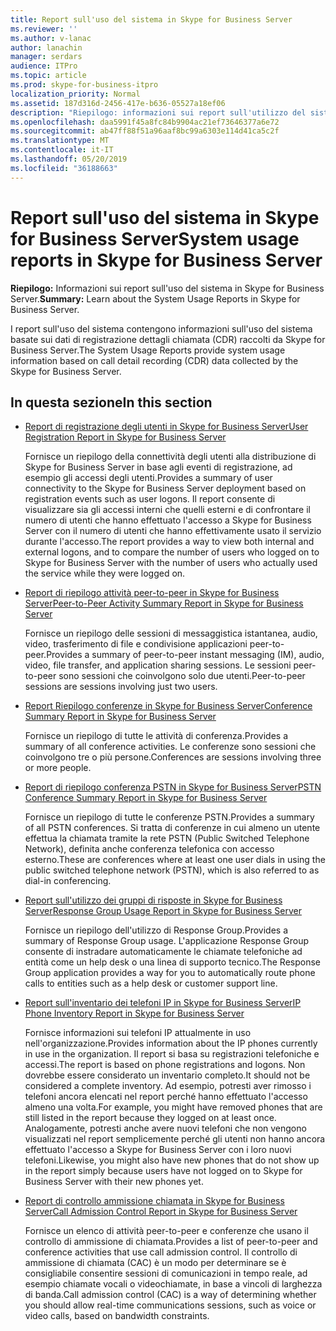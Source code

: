 ```yaml
---
title: Report sull'uso del sistema in Skype for Business Server
ms.reviewer: ''
ms.author: v-lanac
author: lanachin
manager: serdars
audience: ITPro
ms.topic: article
ms.prod: skype-for-business-itpro
localization_priority: Normal
ms.assetid: 187d316d-2456-417e-b636-05527a18ef06
description: "Riepilogo: informazioni sui report sull'utilizzo del sistema in Skype for Business Server."
ms.openlocfilehash: daa5991f45a8fc84b9904ac21ef73646377a6e72
ms.sourcegitcommit: ab47ff88f51a96aaf8bc99a6303e114d41ca5c2f
ms.translationtype: MT
ms.contentlocale: it-IT
ms.lasthandoff: 05/20/2019
ms.locfileid: "36188663"
---
```

# <a name="system-usage-reports-in-skype-for-business-server"></a><span data-ttu-id="0a165-103">Report sull'uso del sistema in Skype for Business Server</span><span class="sxs-lookup"><span data-stu-id="0a165-103">System usage reports in Skype for Business Server</span></span>
 
<span data-ttu-id="0a165-104">**Riepilogo:** Informazioni sui report sull'uso del sistema in Skype for Business Server.</span><span class="sxs-lookup"><span data-stu-id="0a165-104">**Summary:** Learn about the System Usage Reports in Skype for Business Server.</span></span>
  
<span data-ttu-id="0a165-105">I report sull'uso del sistema contengono informazioni sull'uso del sistema basate sui dati di registrazione dettagli chiamata (CDR) raccolti da Skype for Business Server.</span><span class="sxs-lookup"><span data-stu-id="0a165-105">The System Usage Reports provide system usage information based on call detail recording (CDR) data collected by the Skype for Business Server.</span></span>
  
## <a name="in-this-section"></a><span data-ttu-id="0a165-106">In questa sezione</span><span class="sxs-lookup"><span data-stu-id="0a165-106">In this section</span></span>

- [<span data-ttu-id="0a165-107">Report di registrazione degli utenti in Skype for Business Server</span><span class="sxs-lookup"><span data-stu-id="0a165-107">User Registration Report in Skype for Business Server</span></span>](user-registration-report.md)
    
    <span data-ttu-id="0a165-108">Fornisce un riepilogo della connettività degli utenti alla distribuzione di Skype for Business Server in base agli eventi di registrazione, ad esempio gli accessi degli utenti.</span><span class="sxs-lookup"><span data-stu-id="0a165-108">Provides a summary of user connectivity to the Skype for Business Server deployment based on registration events such as user logons.</span></span> <span data-ttu-id="0a165-109">Il report consente di visualizzare sia gli accessi interni che quelli esterni e di confrontare il numero di utenti che hanno effettuato l'accesso a Skype for Business Server con il numero di utenti che hanno effettivamente usato il servizio durante l'accesso.</span><span class="sxs-lookup"><span data-stu-id="0a165-109">The report provides a way to view both internal and external logons, and to compare the number of users who logged on to Skype for Business Server with the number of users who actually used the service while they were logged on.</span></span>
    
- [<span data-ttu-id="0a165-110">Report di riepilogo attività peer-to-peer in Skype for Business Server</span><span class="sxs-lookup"><span data-stu-id="0a165-110">Peer-to-Peer Activity Summary Report in Skype for Business Server</span></span>](peer-to-peer-activity-summary-report.md)
    
    <span data-ttu-id="0a165-111">Fornisce un riepilogo delle sessioni di messaggistica istantanea, audio, video, trasferimento di file e condivisione applicazioni peer-to-peer.</span><span class="sxs-lookup"><span data-stu-id="0a165-111">Provides a summary of peer-to-peer instant messaging (IM), audio, video, file transfer, and application sharing sessions.</span></span> <span data-ttu-id="0a165-112">Le sessioni peer-to-peer sono sessioni che coinvolgono solo due utenti.</span><span class="sxs-lookup"><span data-stu-id="0a165-112">Peer-to-peer sessions are sessions involving just two users.</span></span>
    
- [<span data-ttu-id="0a165-113">Report Riepilogo conferenze in Skype for Business Server</span><span class="sxs-lookup"><span data-stu-id="0a165-113">Conference Summary Report in Skype for Business Server</span></span>](conference-summary-report.md)
    
    <span data-ttu-id="0a165-114">Fornisce un riepilogo di tutte le attività di conferenza.</span><span class="sxs-lookup"><span data-stu-id="0a165-114">Provides a summary of all conference activities.</span></span> <span data-ttu-id="0a165-115">Le conferenze sono sessioni che coinvolgono tre o più persone.</span><span class="sxs-lookup"><span data-stu-id="0a165-115">Conferences are sessions involving three or more people.</span></span>
    
- [<span data-ttu-id="0a165-116">Report di riepilogo conferenza PSTN in Skype for Business Server</span><span class="sxs-lookup"><span data-stu-id="0a165-116">PSTN Conference Summary Report in Skype for Business Server</span></span>](pstn-conference-summary-report.md)
    
    <span data-ttu-id="0a165-117">Fornisce un riepilogo di tutte le conferenze PSTN.</span><span class="sxs-lookup"><span data-stu-id="0a165-117">Provides a summary of all PSTN conferences.</span></span> <span data-ttu-id="0a165-118">Si tratta di conferenze in cui almeno un utente effettua la chiamata tramite la rete PSTN (Public Switched Telephone Network), definita anche conferenza telefonica con accesso esterno.</span><span class="sxs-lookup"><span data-stu-id="0a165-118">These are conferences where at least one user dials in using the public switched telephone network (PSTN), which is also referred to as dial-in conferencing.</span></span>
    
- [<span data-ttu-id="0a165-119">Report sull'utilizzo dei gruppi di risposte in Skype for Business Server</span><span class="sxs-lookup"><span data-stu-id="0a165-119">Response Group Usage Report in Skype for Business Server</span></span>](response-group-usage-report.md)
    
    <span data-ttu-id="0a165-120">Fornisce un riepilogo dell'utilizzo di Response Group.</span><span class="sxs-lookup"><span data-stu-id="0a165-120">Provides a summary of Response Group usage.</span></span> <span data-ttu-id="0a165-121">L'applicazione Response Group consente di instradare automaticamente le chiamate telefoniche ad entità come un help desk o una linea di supporto tecnico.</span><span class="sxs-lookup"><span data-stu-id="0a165-121">The Response Group application provides a way for you to automatically route phone calls to entities such as a help desk or customer support line.</span></span>
    
- [<span data-ttu-id="0a165-122">Report sull'inventario dei telefoni IP in Skype for Business Server</span><span class="sxs-lookup"><span data-stu-id="0a165-122">IP Phone Inventory Report in Skype for Business Server</span></span>](ip-phone-inventory-report.md)
    
    <span data-ttu-id="0a165-123">Fornisce informazioni sui telefoni IP attualmente in uso nell'organizzazione.</span><span class="sxs-lookup"><span data-stu-id="0a165-123">Provides information about the IP phones currently in use in the organization.</span></span> <span data-ttu-id="0a165-124">Il report si basa su registrazioni telefoniche e accessi.</span><span class="sxs-lookup"><span data-stu-id="0a165-124">The report is based on phone registrations and logons.</span></span> <span data-ttu-id="0a165-125">Non dovrebbe essere considerato un inventario completo.</span><span class="sxs-lookup"><span data-stu-id="0a165-125">It should not be considered a complete inventory.</span></span> <span data-ttu-id="0a165-126">Ad esempio, potresti aver rimosso i telefoni ancora elencati nel report perché hanno effettuato l'accesso almeno una volta.</span><span class="sxs-lookup"><span data-stu-id="0a165-126">For example, you might have removed phones that are still listed in the report because they logged on at least once.</span></span> <span data-ttu-id="0a165-127">Analogamente, potresti anche avere nuovi telefoni che non vengono visualizzati nel report semplicemente perché gli utenti non hanno ancora effettuato l'accesso a Skype for Business Server con i loro nuovi telefoni.</span><span class="sxs-lookup"><span data-stu-id="0a165-127">Likewise, you might also have new phones that do not show up in the report simply because users have not logged on to Skype for Business Server with their new phones yet.</span></span>
    
- [<span data-ttu-id="0a165-128">Report di controllo ammissione chiamata in Skype for Business Server</span><span class="sxs-lookup"><span data-stu-id="0a165-128">Call Admission Control Report in Skype for Business Server</span></span>](call-admission-control-report.md)
    
    <span data-ttu-id="0a165-129">Fornisce un elenco di attività peer-to-peer e conferenze che usano il controllo di ammissione di chiamata.</span><span class="sxs-lookup"><span data-stu-id="0a165-129">Provides a list of peer-to-peer and conference activities that use call admission control.</span></span> <span data-ttu-id="0a165-130">Il controllo di ammissione di chiamata (CAC) è un modo per determinare se è consigliabile consentire sessioni di comunicazioni in tempo reale, ad esempio chiamate vocali o videochiamate, in base a vincoli di larghezza di banda.</span><span class="sxs-lookup"><span data-stu-id="0a165-130">Call admission control (CAC) is a way of determining whether you should allow real-time communications sessions, such as voice or video calls, based on bandwidth constraints.</span></span>
    


